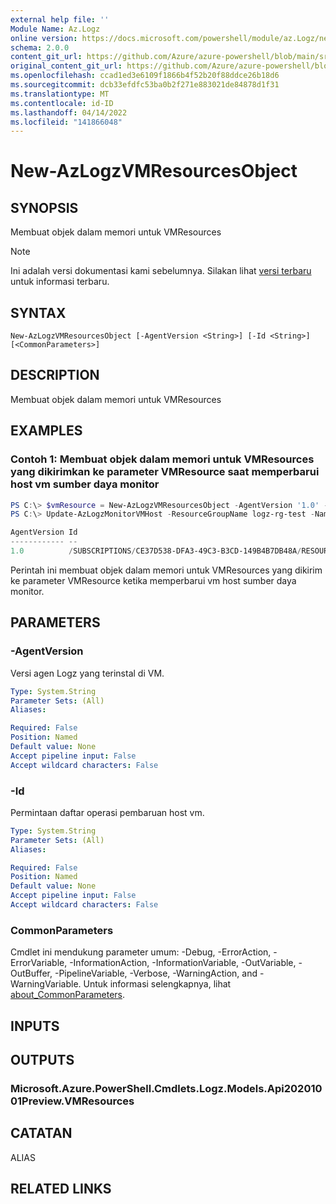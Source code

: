 ```yaml
---
external help file: ''
Module Name: Az.Logz
online version: https://docs.microsoft.com/powershell/module/az.Logz/new-AzLogzVMResourcesObject
schema: 2.0.0
content_git_url: https://github.com/Azure/azure-powershell/blob/main/src/Logz/help/New-AzLogzVMResourcesObject.md
original_content_git_url: https://github.com/Azure/azure-powershell/blob/main/src/Logz/help/New-AzLogzVMResourcesObject.md
ms.openlocfilehash: ccad1ed3e6109f1866b4f52b20f88ddce26b18d6
ms.sourcegitcommit: dcb33efdfc53ba0b2f271e883021de84878d1f31
ms.translationtype: MT
ms.contentlocale: id-ID
ms.lasthandoff: 04/14/2022
ms.locfileid: "141866048"
---
```

# New-AzLogzVMResourcesObject

## SYNOPSIS
Membuat objek dalam memori untuk VMResources

> [!NOTE]
>Ini adalah versi dokumentasi kami sebelumnya. Silakan lihat [versi terbaru](/powershell/module/az.logz/new-azlogzvmresourcesobject) untuk informasi terbaru.

## SYNTAX

```
New-AzLogzVMResourcesObject [-AgentVersion <String>] [-Id <String>] [<CommonParameters>]
```

## DESCRIPTION
Membuat objek dalam memori untuk VMResources

## EXAMPLES

### Contoh 1: Membuat objek dalam memori untuk VMResources yang dikirimkan ke parameter VMResource saat memperbarui host vm sumber daya monitor
```powershell
PS C:\> $vmResource = New-AzLogzVMResourcesObject -AgentVersion '1.0' -Id '/SUBSCRIPTIONS/CE37D538-DFA3-49C3-B3CD-149B4B7DB48A/RESOURCEGROUPS/KOYTEST/PROVIDERS/MICROSOFT.COMPUTE/VIRTUALMACHINES/TEST-VM-1'
PS C:\> Update-AzLogzMonitorVMHost -ResourceGroupName logz-rg-test -Name pwsh-logz04 -State 'Install' -VMResource $vmResource

AgentVersion Id
------------ --
1.0          /SUBSCRIPTIONS/CE37D538-DFA3-49C3-B3CD-149B4B7DB48A/RESOURCEGROUPS/KOYTEST/PROVIDERS/MICROSOFT.COMPUTE/VIRTUALMACHINES/TEST-VM-1
```

Perintah ini membuat objek dalam memori untuk VMResources yang dikirim ke parameter VMResource ketika memperbarui vm host sumber daya monitor.

## PARAMETERS

### -AgentVersion
Versi agen Logz yang terinstal di VM.

```yaml
Type: System.String
Parameter Sets: (All)
Aliases:

Required: False
Position: Named
Default value: None
Accept pipeline input: False
Accept wildcard characters: False
```

### -Id
Permintaan daftar operasi pembaruan host vm.

```yaml
Type: System.String
Parameter Sets: (All)
Aliases:

Required: False
Position: Named
Default value: None
Accept pipeline input: False
Accept wildcard characters: False
```

### CommonParameters
Cmdlet ini mendukung parameter umum: -Debug, -ErrorAction, -ErrorVariable, -InformationAction, -InformationVariable, -OutVariable, -OutBuffer, -PipelineVariable, -Verbose, -WarningAction, and -WarningVariable. Untuk informasi selengkapnya, lihat [about_CommonParameters](http://go.microsoft.com/fwlink/?LinkID=113216).

## INPUTS

## OUTPUTS

### Microsoft.Azure.PowerShell.Cmdlets.Logz.Models.Api20201001Preview.VMResources

## CATATAN

ALIAS

## RELATED LINKS


